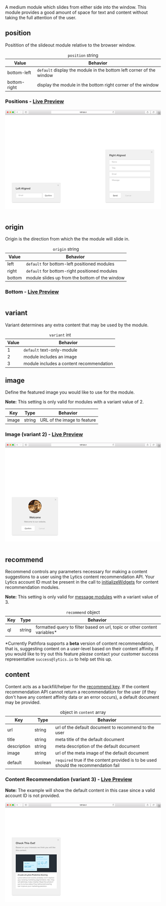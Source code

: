 A medium module which slides from either side into the window. This module provides a good amount of space for text and content without taking the full attention of the user.

## position

Positition of the slideout module relative to the browser window.

<table>
  <thead>
    <tr>
      <td colspan="2" align="center"><code>position</code> string</td>
    </tr>
    <tr>
      <th>Value</th>
      <th>Behavior</th>
    </tr>
  </thead>
  
  <tr>
    <td>bottom-left</td>
    <td><code>default</code> display the module in the bottom left corner of the window</td>
  </tr>
  <tr>
    <td>bottom-right</td>
    <td>display the module in the bottom right corner of the window</td>
  </tr>
</table>


<h3>Positions - <a href="../../examples/preview/layouts/slideout/positions.html" target="_blank">Live Preview</a></h3>

![Position Slideout Modules](../examples/img/layouts/slideout/positions.png)

<pre data-src="../../examples/src/layouts/slideout/positions.js"></pre>


## origin

Origin is the direction from which the the module will slide in.

<table>
  <thead>
    <tr>
      <td colspan="2" align="center"><code>origin</code> string</td>
    </tr>
    <tr>
      <th>Value</th>
      <th>Behavior</th>
    </tr>
  </thead>
  
  <tr>
    <td>left</td>
    <td><code>default</code> for bottom-left positioned modules</td>
  </tr>
  <tr>
    <td>right</td>
    <td><code>default</code> for bottom-right positioned modules</td>
  </tr>
  <tr>
    <td>bottom</td>
    <td>module slides up from the bottom of the window</td>
  </tr>
</table>


<h3>Bottom - <a href="../../examples/preview/layouts/slideout/origin.html" target="_blank">Live Preview</a></h3>

<pre data-src="../../examples/src/layouts/slideout/origin.js"></pre>


## variant

Variant determines any extra content that may be used by the module.

<table>
  <thead>
    <tr>
      <td colspan="2" align="center"><code>variant</code> int</td>
    </tr>
    <tr>
      <th>Value</th>
      <th>Behavior</th>
    </tr>
  </thead>
  
  <tr>
    <td>1</td>
    <td><code>default</code> text-only-module</td>
  </tr>
  <tr>
    <td>2</td>
    <td>module includes an image</td>
  </tr>
  <tr>
    <td>3</td>
    <td>module includes a content recommendation</td>
  </tr>
</table>

## image

Define the featured image you would like to use for the module.

**Note:** This setting is only valid for modules with a variant value of 2.

<table>
  <thead>
    <tr>
      <th>Key</th>
      <th>Type</th>
      <th>Behavior</th>
    </tr>
  </thead>
  
  <tr>
    <td>image</td>
    <td>string</td>
    <td>URL of the image to feature</td>
  </tr>
</table>

<h3>Image (variant 2) - <a href="../../examples/preview/layouts/slideout/image.html" target="_blank">Live Preview</a></h3>

![Image Slideout Module](../examples/img/layouts/slideout/image.png)

<pre data-src="../../examples/src/layouts/slideout/image.js"></pre>

## recommend

Recommend controls any parameters necessary for making a content suggestions to a user using the Lytics content recommendation API. Your Lytics account ID must be present in the call to [initializeWidgets](/api/methods.md#initializewidgets) for content recommendation modules.

**Note:** This setting is only valid for [message modules](/types/message.md) with a variant value of 3.

<table>
  <thead>
    <tr>
      <td colspan="3" align="center"><code>recommend</code> object</td>
    </tr>
    <tr>
      <th>Key</th>
      <th>Type</th>
      <th>Behavior</th>
    </tr>
  </thead>
  
  <tr>
    <td>ql</td>
    <td>string</td>
    <td>formatted query to filter based on url, topic or other content variables*</td>
  </tr>
</table>

*Currently Pathfora supports a **beta** version of content recommendation, that is, suggesting content on a user-level based on their content affinity. If you would like to try out this feature _please_ contact your customer success representative `success@lytics.io` to help set this up.


## content

Content acts as a backfill/helper for the [recommend key](#recommend). If the content recommendation API cannot return a recommendation for the user (if they don't have any content affinity data or an error occurs), a default document may be provided.

<table>
  <thead>
    <tr>
      <td colspan="3" align="center">object in <code>content</code> array</td>
    </tr>
    <tr>
      <th>Key</th>
      <th>Type</th>
      <th>Behavior</th>
    </tr>
  </thead>
  
  <tr>
    <td>url</td>
    <td>string</td>
    <td>url of the default document to recommend to the user</td>
  </tr>
  <tr>
    <td>title</td>
    <td>string</td>
    <td>meta title of the default document</td>
  </tr>
  <tr>
    <td>description</td>
    <td>string</td>
    <td>meta description of the default document</td>
  </tr>
  <tr>
    <td>image</td>
    <td>string</td>
    <td>url of the meta image of the default document</td>
  </tr>
  <tr>
    <td>default</td>
    <td>boolean</td>
    <td><code>required</code> true if the content provided is to be used should the recommendation fail</td>
  </tr>
</table>


<h3>Content Recommendation (variant 3) - <a href="../../examples/preview/layouts/slideout/contentRecommend.html" target="_blank">Live Preview</a></h3>

**Note:** The example will show the default content in this case since a valid account ID is not provided.

![Content Recommendation Slideout Module](../examples/img/layouts/slideout/contentRecommend.png)

<pre data-src="../../examples/src/layouts/slideout/contentRecommend.js"></pre>
